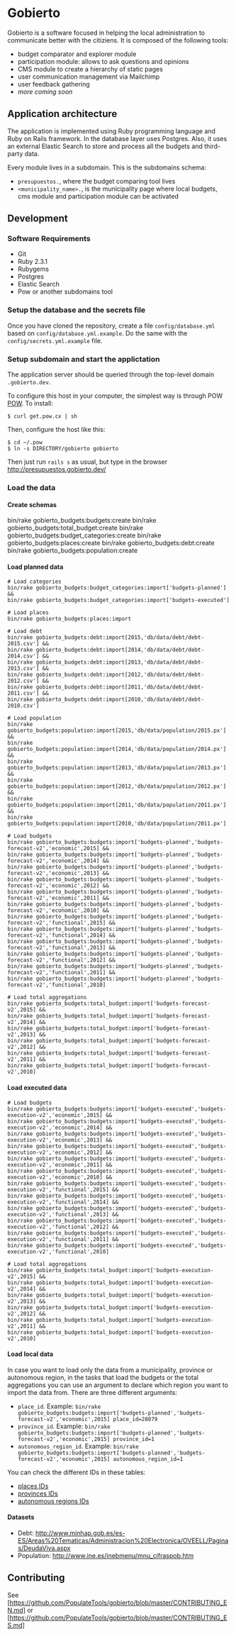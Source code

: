 # Gobierto

Gobierto is a software focused in helping the local administration to communicate better with the
citiziens. It is composed of the following tools:

- budget comparator and explorer module
- participation module: allows to ask questions and opinions
- CMS module to create a hierarchy of static pages
- user communication management via Mailchimp
- user feedback gathering
- _more coming soon_

## Application architecture

The application is implemented using Ruby programming language and Ruby on Rails framework. In the
database layer uses Postgres. Also, it uses an external Elastic Search to store and process all the
budgets and third-party data.

Every module lives in a subdomain. This is the subdomains schema:

- `presupuestos.`, where the budget comparing tool lives
- `<municipality_name>.`, is the municipality page where local budgets, cms module and participation module
  can be activated

## Development

### Software Requirements

- Git
- Ruby 2.3.1
- Rubygems
- Postgres
- Elastic Search
- Pow or another subdomains tool

### Setup the database and the secrets file

Once you have cloned the repository, create a file `config/database.yml` based on `config/database.yml.example`. Do the same with the `config/secrets.yml.example` file.

### Setup subdomain and start the applictation

The application server should be queried through the top-level domain `.gobierto.dev`.

To configure this host in your computer, the simplest way is through POW [POW](http://pow.cx/). To install:

```
$ curl get.pow.cx | sh
```

Then, configure the host like this:

```
$ cd ~/.pow
$ ln -s DIRECTORY/gobierto gobierto
```

Then just run `rails s` as usual, but type in the browser http://presupuestos.gobierto.dev/

### Load the data

#### Create schemas

bin/rake gobierto_budgets:budgets:create
bin/rake gobierto_budgets:total_budget:create
bin/rake gobierto_budgets:budget_categories:create
bin/rake gobierto_budgets:places:create
bin/rake gobierto_budgets:debt:create
bin/rake gobierto_budgets:population:create

#### Load planned data

```
# Load categories
bin/rake gobierto_budgets:budget_categories:import['budgets-planned'] &&
bin/rake gobierto_budgets:budget_categories:import['budgets-executed']

# Load places
bin/rake gobierto_budgets:places:import

# Load debt
bin/rake gobierto_budgets:debt:import[2015,'db/data/debt/debt-2015.csv'] &&
bin/rake gobierto_budgets:debt:import[2014,'db/data/debt/debt-2014.csv'] &&
bin/rake gobierto_budgets:debt:import[2013,'db/data/debt/debt-2013.csv'] &&
bin/rake gobierto_budgets:debt:import[2012,'db/data/debt/debt-2012.csv'] &&
bin/rake gobierto_budgets:debt:import[2011,'db/data/debt/debt-2011.csv'] &&
bin/rake gobierto_budgets:debt:import[2010,'db/data/debt/debt-2010.csv']

# Load population
bin/rake gobierto_budgets:population:import[2015,'db/data/population/2015.px'] &&
bin/rake gobierto_budgets:population:import[2014,'db/data/population/2014.px'] &&
bin/rake gobierto_budgets:population:import[2013,'db/data/population/2013.px'] &&
bin/rake gobierto_budgets:population:import[2012,'db/data/population/2012.px'] &&
bin/rake gobierto_budgets:population:import[2011,'db/data/population/2011.px'] &&
bin/rake gobierto_budgets:population:import[2010,'db/data/population/2011.px']

# Load budgets
bin/rake gobierto_budgets:budgets:import['budgets-planned','budgets-forecast-v2','economic',2015] &&
bin/rake gobierto_budgets:budgets:import['budgets-planned','budgets-forecast-v2','economic',2014] &&
bin/rake gobierto_budgets:budgets:import['budgets-planned','budgets-forecast-v2','economic',2013] &&
bin/rake gobierto_budgets:budgets:import['budgets-planned','budgets-forecast-v2','economic',2012] &&
bin/rake gobierto_budgets:budgets:import['budgets-planned','budgets-forecast-v2','economic',2011] &&
bin/rake gobierto_budgets:budgets:import['budgets-planned','budgets-forecast-v2','economic',2010] &&
bin/rake gobierto_budgets:budgets:import['budgets-planned','budgets-forecast-v2','functional',2015] &&
bin/rake gobierto_budgets:budgets:import['budgets-planned','budgets-forecast-v2','functional',2014] &&
bin/rake gobierto_budgets:budgets:import['budgets-planned','budgets-forecast-v2','functional',2013] &&
bin/rake gobierto_budgets:budgets:import['budgets-planned','budgets-forecast-v2','functional',2012] &&
bin/rake gobierto_budgets:budgets:import['budgets-planned','budgets-forecast-v2','functional',2011] &&
bin/rake gobierto_budgets:budgets:import['budgets-planned','budgets-forecast-v2','functional',2010]

# Load total aggregations
bin/rake gobierto_budgets:total_budget:import['budgets-forecast-v2',2015] && 
bin/rake gobierto_budgets:total_budget:import['budgets-forecast-v2',2014] &&
bin/rake gobierto_budgets:total_budget:import['budgets-forecast-v2',2013] &&
bin/rake gobierto_budgets:total_budget:import['budgets-forecast-v2',2012] &&
bin/rake gobierto_budgets:total_budget:import['budgets-forecast-v2',2011] &&
bin/rake gobierto_budgets:total_budget:import['budgets-forecast-v2',2010]
```

#### Load executed data

```
# Load budgets
bin/rake gobierto_budgets:budgets:import['budgets-executed','budgets-execution-v2','economic',2015] &&
bin/rake gobierto_budgets:budgets:import['budgets-executed','budgets-execution-v2','economic',2014] &&
bin/rake gobierto_budgets:budgets:import['budgets-executed','budgets-execution-v2','economic',2013] &&
bin/rake gobierto_budgets:budgets:import['budgets-executed','budgets-execution-v2','economic',2012] &&
bin/rake gobierto_budgets:budgets:import['budgets-executed','budgets-execution-v2','economic',2011] &&
bin/rake gobierto_budgets:budgets:import['budgets-executed','budgets-execution-v2','economic',2010] &&
bin/rake gobierto_budgets:budgets:import['budgets-executed','budgets-execution-v2','functional',2015] &&
bin/rake gobierto_budgets:budgets:import['budgets-executed','budgets-execution-v2','functional',2014] &&
bin/rake gobierto_budgets:budgets:import['budgets-executed','budgets-execution-v2','functional',2013] &&
bin/rake gobierto_budgets:budgets:import['budgets-executed','budgets-execution-v2','functional',2012] &&
bin/rake gobierto_budgets:budgets:import['budgets-executed','budgets-execution-v2','functional',2011] &&
bin/rake gobierto_budgets:budgets:import['budgets-executed','budgets-execution-v2','functional',2010]

# Load total aggregations
bin/rake gobierto_budgets:total_budget:import['budgets-execution-v2',2015] &&
bin/rake gobierto_budgets:total_budget:import['budgets-execution-v2',2014] &&
bin/rake gobierto_budgets:total_budget:import['budgets-execution-v2',2013] &&
bin/rake gobierto_budgets:total_budget:import['budgets-execution-v2',2012] &&
bin/rake gobierto_budgets:total_budget:import['budgets-execution-v2',2011] &&
bin/rake gobierto_budgets:total_budget:import['budgets-execution-v2',2010]
```

#### Load local data

In case you want to load only the data from a municipality, province or autonomous region, in the
tasks that load the budgets or the total aggregations you can use an argument to declare which
region you want to import the data from. There are three different arguments:

- `place_id`. Example: `bin/rake gobierto_budgets:budgets:import['budgets-planned','budgets-forecast-v2','economic',2015] place_id=28079`
- `province_id`. Example: `bin/rake gobierto_budgets:budgets:import['budgets-planned','budgets-forecast-v2','economic',2015] province_id=1`
- `autonomous_region_id`. Example: `bin/rake gobierto_budgets:budgets:import['budgets-planned','budgets-forecast-v2','economic',2015] autonomous_region_id=1`

You can check the different IDs in these tables:

- [places IDs](https://github.com/PopulateTools/ine-places/blob/master/lib/ine/places/data/places.csv)
- [provinces IDs](https://github.com/PopulateTools/ine-places/blob/master/lib/ine/places/data/provinces.csv)
- [autonomous regions IDs](https://github.com/PopulateTools/ine-places/blob/master/lib/ine/places/data/autonomous_regions.csv)

#### Datasets

- Debt: http://www.minhap.gob.es/es-ES/Areas%20Tematicas/Administracion%20Electronica/OVEELL/Paginas/DeudaViva.aspx
- Population: http://www.ine.es/inebmenu/mnu_cifraspob.htm

## Contributing

See [https://github.com/PopulateTools/gobierto/blob/master/CONTRIBUTING_EN.md] or [https://github.com/PopulateTools/gobierto/blob/master/CONTRIBUTING_ES.md]
